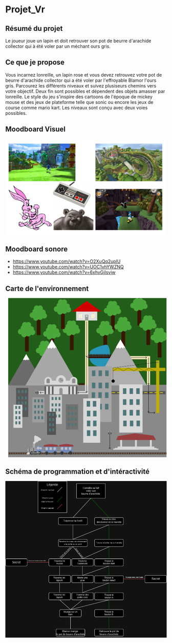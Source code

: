 # Projet_Vr

## Résumé du projet
Le joueur joue un lapin et doit retrouver son pot de beurre d'arachide collector qui à été voler par un méchant ours gris.

## Ce que je propose
Vous incarnez lonreille, un lapin rose et vous devez retrouvez votre pot de beurre d'arachide collector qui a été voler par l'effroyable Blamor l'ours gris. Parcourez les différents niveaux et suivez plusiseurs chemins vers votre objectif. Deux fin sont possibles et dépendent des objets amasser par lonreille. Le style du jeu s'inspire des cartoons de l'époque de mickey mouse et des jeux de plateforme telle que sonic ou encore les jeux de course comme mario kart. Les niveaux sont conçu avec deux voies possibles.  


## Moodboard Visuel

![moodboard](medias/moodboard.png)

## Moodboard sonore

- https://www.youtube.com/watch?v=O2XuQq2uplU
- https://www.youtube.com/watch?v=UOC1vhYWZNQ
- https://www.youtube.com/watch?v=6xhvGjIsvjw


## Carte de l'environnement

![carte](medias/carte.png)

## Schéma de programmation et d'intéractivité

![schema](medias/schema.png)
